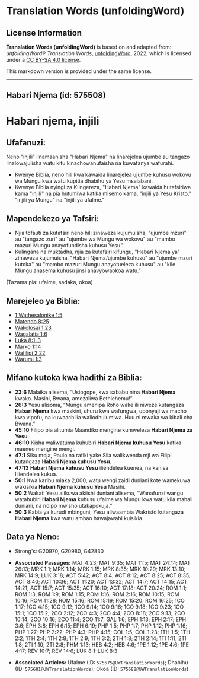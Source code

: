 # Translation Words (unfoldingWord)

## License Information

**Translation Words (unfoldingWord)** is based on and adapted from: _unfoldingWord® Translation Words_, [unfoldingWord](https://unfoldingword.org/utw), 2022, which is licensed under a [CC BY-SA 4.0 license](https://creativecommons.org/licenses/by-sa/4.0/legalcode.en).

This markdown version is provided under the same license.



--------------------------------

## Habari Njema (id: 575508)

Habari njema, injili
====================

Ufafanuzi:
----------

Neno "injili" linamaanisha "Habari Njema" na linarejelea ujumbe au tangazo linalowajulisha watu kitu kinachowanufaisha na kuwafanya wafurahi.

* Kwenye Biblia, neno hili kwa kawaida linarejelea ujumbe kuhusu wokovu wa Mungu kwa watu kupitia dhabihu ya Yesu msalabani.
* Kwenye Biblia nyingi za Kiingereza, "Habari Njema" kawaida hutafsiriwa kama "injili" na pia hutumiwa katika misemo kama, "injili ya Yesu Kristo," "injili ya Mungu" na "injili ya ufalme."

Mapendekezo ya Tafsiri:
-----------------------

* Njia tofauti za kutafsiri neno hili zinaweza kujumuisha, "ujumbe mzuri" au "tangazo zuri" au "ujumbe wa Mungu wa wokovu" au "mambo mazuri Mungu anayofundisha kuhusu Yesu."
* Kulingana na muktadha, njia za kutafsiri kifungu, "Habari Njema ya" zinaweza kujumuisha, "Habari Njema/ujumbe kuhusu" au "ujumbe mzuri kutoka" au "mambo mazuri Mungu anayotueleza kuhusu" au "kile Mungu anasema kuhusu jinsi anavyowaokoa watu."

(Tazama pia: ufalme, sadaka, okoa)

Marejeleo ya Biblia:
--------------------

* [1 Wathesalonike 1:5](https://ref.ly/1Thess1:5)
* [Matendo 8:25](https://ref.ly/Acts8:25)
* [Wakolosai 1:23](https://ref.ly/Col1:23)
* [Wagalatia 1:6](https://ref.ly/Gal1:6)
* [Luka 8:1–3](https://ref.ly/Luke8:1-Luke8:3)
* [Marko 1:14](https://ref.ly/Mark1:14)
* [Wafilipi 2:22](https://ref.ly/Phil2:22)
* [Warumi 1:3](https://ref.ly/Rom1:3)

Mifano kutoka kwa hadithi za Biblia:
------------------------------------

* **23:6** Malaika alisema, “Usiogope, kwa sababu nina **Habari Njema** kwako. Masihi, Bwana, amezaliwa Bethlehemu!”
* **26:3** Yesu alisoma, “Mungu amenipa Roho wake ili niweze kutangaza **Habari Njema** kwa maskini, uhuru kwa wafungwa, uponyaji wa macho kwa vipofu, na kuwaachilia waliodhulumiwa. Huu ni mwaka wa kibali cha Bwana.”
* **45:10** Filipo pia alitumia Maandiko mengine kumweleza **Habari Njema za Yesu**.
* **46:10** Kisha waliwatuma kuhubiri **Habari Njema kuhusu Yesu** katika maeneo mengine mengi.
* **47:1** Siku moja, Paulo na rafiki yake Sila walikwenda mji wa Filipi kutangaza **Habari Njema kuhusu Yesu**.
* **47:13** **Habari Njema kuhusu Yesu** iliendelea kuenea, na kanisa liliendelea kukua.
* **50:1** Kwa karibu miaka 2,000, watu wengi zaidi duniani kote wamekuwa wakisikia **Habari Njema kuhusu Yesu** Masihi.
* **50:2** Wakati Yesu alikuwa akiishi duniani alisema, “Wanafunzi wangu watahubiri **Habari Njema** kuhusu ufalme wa Mungu kwa watu kila mahali duniani, na ndipo mwisho utakapokuja.”
* **50:3** Kabla ya kurudi mbinguni, Yesu aliwaambia Wakristo kutangaza **Habari Njema** kwa watu ambao hawajawahi kuisikia.

Data ya Neno:
-------------

* Strong's: G20970, G20980, G42830

* **Associated Passages:** MAT 4:23; MAT 9:35; MAT 11:5; MAT 24:14; MAT 26:13; MRK 1:1; MRK 1:14; MRK 1:15; MRK 8:35; MRK 10:29; MRK 13:10; MRK 14:9; LUK 3:18; ACT 5:42; ACT 8:4; ACT 8:12; ACT 8:25; ACT 8:35; ACT 8:40; ACT 10:36; ACT 11:20; ACT 13:32; ACT 14:7; ACT 14:15; ACT 14:21; ACT 15:7; ACT 15:35; ACT 16:10; ACT 17:18; ACT 20:24; ROM 1:1; ROM 1:3; ROM 1:9; ROM 1:15; ROM 1:16; ROM 2:16; ROM 10:15; ROM 10:16; ROM 11:28; ROM 15:16; ROM 15:19; ROM 15:20; ROM 16:25; 1CO 1:17; 1CO 4:15; 1CO 9:12; 1CO 9:14; 1CO 9:16; 1CO 9:18; 1CO 9:23; 1CO 15:1; 1CO 15:2; 2CO 2:12; 2CO 4:3; 2CO 4:4; 2CO 8:18; 2CO 9:13; 2CO 10:14; 2CO 10:16; 2CO 11:4; 2CO 11:7; GAL 1:6; EPH 1:13; EPH 2:17; EPH 3:6; EPH 3:8; EPH 6:15; EPH 6:19; PHP 1:5; PHP 1:7; PHP 1:12; PHP 1:16; PHP 1:27; PHP 2:22; PHP 4:3; PHP 4:15; COL 1:5; COL 1:23; 1TH 1:5; 1TH 2:2; 1TH 2:4; 1TH 2:8; 1TH 2:9; 1TH 3:2; 2TH 1:8; 2TH 2:14; 1TI 1:11; 2TI 1:8; 2TI 1:10; 2TI 2:8; PHM 1:13; HEB 4:2; HEB 4:6; 1PE 1:12; 1PE 4:6; 1PE 4:17; REV 10:7; REV 14:6; LUK 8:1–LUK 8:3
* **Associated Articles:** Ufalme (ID: `575575@UWTranslationWords`); Dhabihu (ID: `575681@UWTranslationWords`); Okoa (ID: `575688@UWTranslationWords`)

